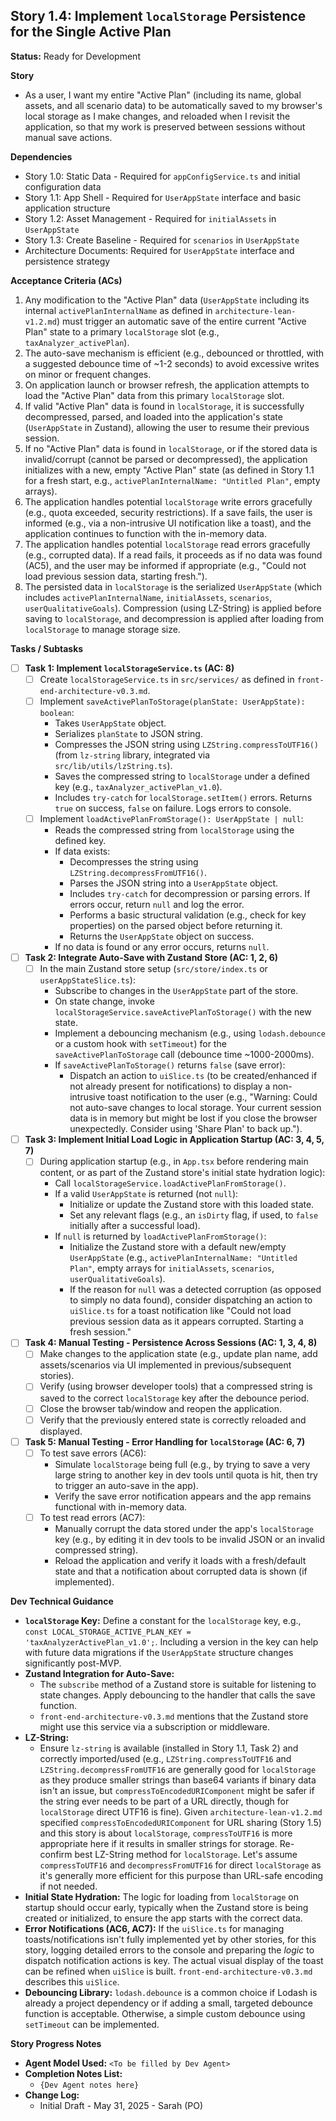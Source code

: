 ## Story 1.4: Implement `localStorage` Persistence for the Single Active Plan

**Status:** Ready for Development

**Story**
- As a user, I want my entire "Active Plan" (including its name, global assets, and all scenario data) to be automatically saved to my browser's local storage as I make changes, and reloaded when I revisit the application, so that my work is preserved between sessions without manual save actions.

**Dependencies**
- Story 1.0: Static Data - Required for `appConfigService.ts` and initial configuration data
- Story 1.1: App Shell - Required for `UserAppState` interface and basic application structure
- Story 1.2: Asset Management - Required for `initialAssets` in `UserAppState`
- Story 1.3: Create Baseline - Required for `scenarios` in `UserAppState`
- Architecture Documents: Required for `UserAppState` interface and persistence strategy

**Acceptance Criteria (ACs)**
1.  Any modification to the "Active Plan" data (`UserAppState` including its internal `activePlanInternalName` as defined in `architecture-lean-v1.2.md`) must trigger an automatic save of the entire current "Active Plan" state to a primary `localStorage` slot (e.g., `taxAnalyzer_activePlan`).
2.  The auto-save mechanism is efficient (e.g., debounced or throttled, with a suggested debounce time of ~1-2 seconds) to avoid excessive writes on minor or frequent changes.
3.  On application launch or browser refresh, the application attempts to load the "Active Plan" data from this primary `localStorage` slot.
4.  If valid "Active Plan" data is found in `localStorage`, it is successfully decompressed, parsed, and loaded into the application's state (`UserAppState` in Zustand), allowing the user to resume their previous session.
5.  If no "Active Plan" data is found in `localStorage`, or if the stored data is invalid/corrupt (cannot be parsed or decompressed), the application initializes with a new, empty "Active Plan" state (as defined in Story 1.1 for a fresh start, e.g., `activePlanInternalName: "Untitled Plan"`, empty arrays).
6.  The application handles potential `localStorage` write errors gracefully (e.g., quota exceeded, security restrictions). If a save fails, the user is informed (e.g., via a non-intrusive UI notification like a toast), and the application continues to function with the in-memory data.
7.  The application handles potential `localStorage` read errors gracefully (e.g., corrupted data). If a read fails, it proceeds as if no data was found (AC5), and the user may be informed if appropriate (e.g., "Could not load previous session data, starting fresh.").
8.  The persisted data in `localStorage` is the serialized `UserAppState` (which includes `activePlanInternalName`, `initialAssets`, `scenarios`, `userQualitativeGoals`). Compression (using LZ-String) is applied before saving to `localStorage`, and decompression is applied after loading from `localStorage` to manage storage size.

**Tasks / Subtasks**
- [ ] **Task 1: Implement `localStorageService.ts` (AC: 8)**
    - [ ] Create `localStorageService.ts` in `src/services/` as defined in `front-end-architecture-v0.3.md`.
    - [ ] Implement `saveActivePlanToStorage(planState: UserAppState): boolean`:
        - Takes `UserAppState` object.
        - Serializes `planState` to JSON string.
        - Compresses the JSON string using `LZString.compressToUTF16()` (from `lz-string` library, integrated via `src/lib/utils/lzString.ts`).
        - Saves the compressed string to `localStorage` under a defined key (e.g., `taxAnalyzer_activePlan_v1.0`).
        - Includes `try-catch` for `localStorage.setItem()` errors. Returns `true` on success, `false` on failure. Logs errors to console.
    - [ ] Implement `loadActivePlanFromStorage(): UserAppState | null`:
        - Reads the compressed string from `localStorage` using the defined key.
        - If data exists:
            - Decompresses the string using `LZString.decompressFromUTF16()`.
            - Parses the JSON string into a `UserAppState` object.
            - Includes `try-catch` for decompression or parsing errors. If errors occur, return `null` and log the error.
            - Performs a basic structural validation (e.g., check for key properties) on the parsed object before returning it.
            - Returns the `UserAppState` object on success.
        - If no data is found or any error occurs, returns `null`.
- [ ] **Task 2: Integrate Auto-Save with Zustand Store (AC: 1, 2, 6)**
    - [ ] In the main Zustand store setup (`src/store/index.ts` or `userAppStateSlice.ts`):
        - Subscribe to changes in the `UserAppState` part of the store.
        - On state change, invoke `localStorageService.saveActivePlanToStorage()` with the new state.
        - Implement a debouncing mechanism (e.g., using `lodash.debounce` or a custom hook with `setTimeout`) for the `saveActivePlanToStorage` call (debounce time ~1000-2000ms).
        - If `saveActivePlanToStorage()` returns `false` (save error):
            - Dispatch an action to `uiSlice.ts` (to be created/enhanced if not already present for notifications) to display a non-intrusive toast notification to the user (e.g., "Warning: Could not auto-save changes to local storage. Your current session data is in memory but might be lost if you close the browser unexpectedly. Consider using 'Share Plan' to back up.").
- [ ] **Task 3: Implement Initial Load Logic in Application Startup (AC: 3, 4, 5, 7)**
    - [ ] During application startup (e.g., in `App.tsx` before rendering main content, or as part of the Zustand store's initial state hydration logic):
        - Call `localStorageService.loadActivePlanFromStorage()`.
        - If a valid `UserAppState` is returned (not `null`):
            - Initialize or update the Zustand store with this loaded state.
            - Set any relevant flags (e.g., an `isDirty` flag, if used, to `false` initially after a successful load).
        - If `null` is returned by `loadActivePlanFromStorage()`:
            - Initialize the Zustand store with a default new/empty `UserAppState` (e.g., `activePlanInternalName: "Untitled Plan"`, empty arrays for `initialAssets`, `scenarios`, `userQualitativeGoals`).
            - If the reason for `null` was a detected corruption (as opposed to simply no data found), consider dispatching an action to `uiSlice.ts` for a toast notification like "Could not load previous session data as it appears corrupted. Starting a fresh session."
- [ ] **Task 4: Manual Testing - Persistence Across Sessions (AC: 1, 3, 4, 8)**
    - [ ] Make changes to the application state (e.g., update plan name, add assets/scenarios via UI implemented in previous/subsequent stories).
    - [ ] Verify (using browser developer tools) that a compressed string is saved to the correct `localStorage` key after the debounce period.
    - [ ] Close the browser tab/window and reopen the application.
    - [ ] Verify that the previously entered state is correctly reloaded and displayed.
- [ ] **Task 5: Manual Testing - Error Handling for `localStorage` (AC: 6, 7)**
    - [ ] To test save errors (AC6):
        - Simulate `localStorage` being full (e.g., by trying to save a very large string to another key in dev tools until quota is hit, then try to trigger an auto-save in the app).
        - Verify the save error notification appears and the app remains functional with in-memory data.
    - [ ] To test read errors (AC7):
        - Manually corrupt the data stored under the app's `localStorage` key (e.g., by editing it in dev tools to be invalid JSON or an invalid compressed string).
        - Reload the application and verify it loads with a fresh/default state and that a notification about corrupted data is shown (if implemented).

**Dev Technical Guidance**
-   **`localStorage` Key:** Define a constant for the `localStorage` key, e.g., `const LOCAL_STORAGE_ACTIVE_PLAN_KEY = 'taxAnalyzerActivePlan_v1.0';`. Including a version in the key can help with future data migrations if the `UserAppState` structure changes significantly post-MVP.
-   **Zustand Integration for Auto-Save:**
    * The `subscribe` method of a Zustand store is suitable for listening to state changes. Apply debouncing to the handler that calls the save function.
    * `front-end-architecture-v0.3.md` mentions that the Zustand store might use this service via a subscription or middleware.
-   **LZ-String:**
    * Ensure `lz-string` is available (installed in Story 1.1, Task 2) and correctly imported/used (e.g., `LZString.compressToUTF16` and `LZString.decompressFromUTF16` are generally good for `localStorage` as they produce smaller strings than base64 variants if binary data isn't an issue, but `compressToEncodedURIComponent` might be safer if the string ever needs to be part of a URL directly, though for `localStorage` direct UTF16 is fine). Given `architecture-lean-v1.2.md` specified `compressToEncodedURIComponent` for URL sharing (Story 1.5) and this story is about `localStorage`, `compressToUTF16` is more appropriate here if it results in smaller strings for storage. Re-confirm best LZ-String method for `localStorage`. Let's assume `compressToUTF16` and `decompressFromUTF16` for direct `localStorage` as it's generally more efficient for this purpose than URL-safe encoding if not needed.
-   **Initial State Hydration:** The logic for loading from `localStorage` on startup should occur early, typically when the Zustand store is being created or initialized, to ensure the app starts with the correct data.
-   **Error Notifications (AC6, AC7):** If the `uiSlice.ts` for managing toasts/notifications isn't fully implemented yet by other stories, for this story, logging detailed errors to the console and preparing the *logic* to dispatch notification actions is key. The actual visual display of the toast can be refined when `uiSlice` is built. `front-end-architecture-v0.3.md` describes this `uiSlice`.
-   **Debouncing Library:** `lodash.debounce` is a common choice if Lodash is already a project dependency or if adding a small, targeted debounce function is acceptable. Otherwise, a simple custom debounce using `setTimeout` can be implemented.

**Story Progress Notes**
* **Agent Model Used:** `<To be filled by Dev Agent>`
* **Completion Notes List:**
    * `{Dev Agent notes here}`
* **Change Log:**
    * Initial Draft - May 31, 2025 - Sarah (PO)
